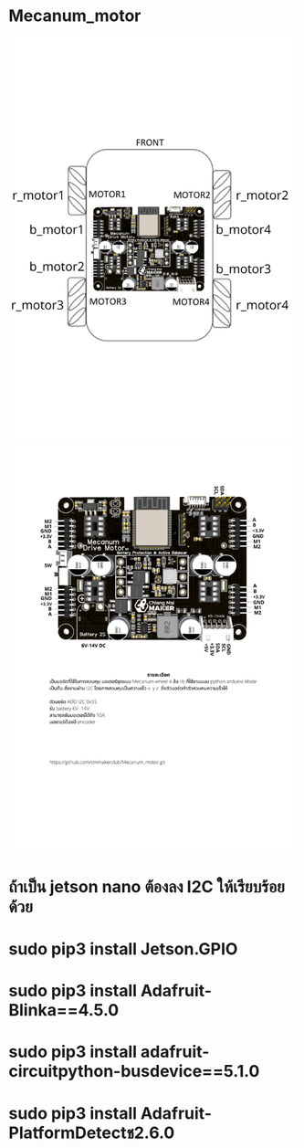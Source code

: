 # Mecanum_motor
<img src="1.png"/>
<img src="2.png"/>

# ถ้าเป็น jetson nano ต้องลง I2C ให้เรียบร้อยด้วย
# sudo pip3 install Jetson.GPIO
# sudo pip3 install Adafruit-Blinka==4.5.0
# sudo pip3 install adafruit-circuitpython-busdevice==5.1.0
# sudo pip3 install Adafruit-PlatformDetectช2.6.0
